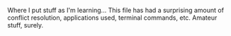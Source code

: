Where I put stuff as I'm learning... This file has had a surprising amount of conflict resolution, applications used, terminal commands, etc. Amateur stuff, surely.
